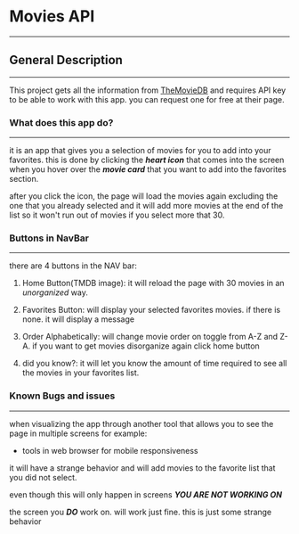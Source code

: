 # **Movies API**

---

## General Description

---

This project gets all the information from [TheMovieDB](https://developer.themoviedb.org/docs/getting-started) and requires API key to be able to work with this app. you can request one for free at their page.

### What does this app do?

---

it is an app that gives you a selection of movies for you to add into your favorites.
this is done by clicking the **_heart icon_** that comes into the screen when you hover over the **_movie card_** that you want to add into the favorites section.

after you click the icon, the page will load the movies again excluding the one that you already selected and it will add more movies at the end of the list so it won't run out of movies if you select more that 30.

### Buttons in NavBar

---

there are 4 buttons in the NAV bar:

1. Home Button(TMDB image): it will reload the page with 30 movies in an _unorganized_ way.

2. Favorites Button: will display your selected favorites movies. if there is none. it will display a message

3. Order Alphabetically: will change movie order on toggle from A-Z and Z-A. if you want to get movies disorganize again click home button

4. did you know?: it will let you know the amount of time required to see all the movies in your favorites list.

### Known Bugs and issues

---

when visualizing the app through another tool that allows you to see the page in multiple screens for example:

- tools in web browser for mobile responsiveness

it will have a strange behavior and will add movies to the favorite list that you did not select.

even though this will only happen in screens **_YOU ARE NOT WORKING ON_**

the screen you **_DO_** work on. will work just fine. this is just some strange behavior
